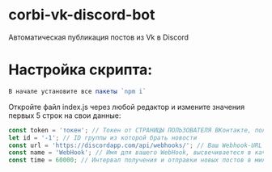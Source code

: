 # corbi-vk-discord-bot
Автоматическая публикация постов из Vk в Discord 

# Настройка скрипта:
```js
В начале установите все пакеты `npm i`
```
Откройте файл index.js через любой редактор и измените значения первых 5 строк на свои данные:
```js
const token = 'токен'; // Токен от СТРАНИЦЫ ПОЛЬЗОВАТЕЛЯ ВКонтакте, получить можно тут: https://vk.cc/9bJ69C
let id = '-1'; // ID группы из которой брать новости
const url = 'https://discordapp.com/api/webhooks/'; // Ваш Webhook-URL
const name = 'WebHook'; // Имя для вашего WebHook, выcвечиваетеся в качестве имени бота.
const time = 60000; // Интервал получения и отправки новых постов в миллисекундах
```
